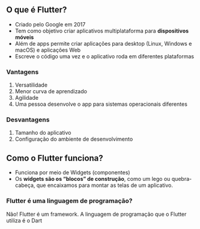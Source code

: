 ## O que é Flutter? 
* Criado pelo Google em 2017
* Tem como objetivo criar aplicativos multiplataforma para **dispositivos móveis** 
* Além de apps permite criar aplicações para desktop (Linux, Windows e macOS) e aplicações Web
* Escreve o código uma vez e o aplicativo roda em diferentes plataformas

### Vantagens 
1. Versatilidade 
2. Menor curva de aprendizado 
3. Agilidade 
4. Uma pessoa desenvolve o app para sistemas operacionais diferentes 

### Desvantagens 
1. Tamanho do aplicativo 
2. Configuração do ambiente de desenvolvimento


## Como o Flutter funciona? 
* Funciona por meio de Widgets (componentes)
* Os **widgets são os “blocos” de construção**, como um lego ou quebra-cabeça, que encaixamos para montar as telas de um aplicativo.

### Flutter é uma linguagem de programação? 
Não! Flutter é um framework. A linguagem de programação que o Flutter utiliza é o Dart